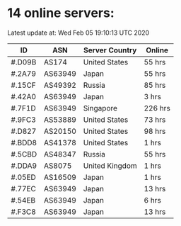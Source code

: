 # 14 online servers:

Latest update at: Wed Feb 05 19:10:13 UTC 2020

| ID | ASN | Server Country | Online |
| -- | --- | -------------- | ------ |
| #.D09B | AS174 | United States | 55 hrs |
| #.2A79 | AS63949 | Japan | 55 hrs |
| #.15CF | AS49392 | Russia | 85 hrs |
| #.42A0 | AS63949 | Japan | 3 hrs |
| #.7F1D | AS63949 | Singapore | 226 hrs |
| #.9FC3 | AS53889 | United States | 73 hrs |
| #.D827 | AS20150 | United States | 98 hrs |
| #.BDD8 | AS41378 | United States | 1 hrs |
| #.5CBD | AS48347 | Russia | 55 hrs |
| #.DDA9 | AS8075 | United Kingdom | 1 hrs |
| #.05ED | AS16509 | Japan | 1 hrs |
| #.77EC | AS63949 | Japan | 13 hrs |
| #.54EB | AS63949 | Japan | 6 hrs |
| #.F3C8 | AS63949 | Japan | 13 hrs |

